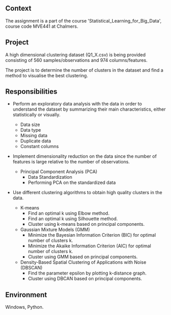 ## Context
The assignment is a part of the course 'Statistical_Learning_for_Big_Data', course code MVE441 at Chalmers.

## Project
A high dimensional clustering dataset (Q1_X.csv) is being provided consisting of 560 samples/observations and 974 columns/features.

The project is to determine the number of clusters in the dataset and find a method to visualise the best clustering.

## Responsibilities
- Perform an exploratory data analysis with the data in order to understand the dataset by summarizing their main characteristics, either statistically or visually.
  *  Data size
  *  Data type
  *  Missing data
  *  Duplicate data
  *  Constant columns
  
- Implement dimensionality reduction on the data since the number of features is large relative to the number of observations.
  * Principal Component Analysis (PCA)
    - Data Standardization
    - Performing PCA on the standardized data
- Use different clustering algorithms to obtain high quality clusters in the data.
  * K-means
    - Find an optimal k using Elbow method.
    - Find an optimal k using Silhouette method.
    - Cluster using k-means based on principal components.
  * Gaussian Mixture Models (GMM)
    - Minimize the Bayesian Information Criterion (BIC) for optimal number of clusters k.
    - Minimize the Akaike Information Criterion (AIC) for optimal number of clusters k.
    - Cluster using GMM based on principal components.
  * Density-Based Spatial Clustering of Applications with Noise (DBSCAN)
    - Find the parameter epsilon by plotting k-distance graph.
    - Cluster using DBCAN based on principal components.
    
## Environment
Windows, Python.
